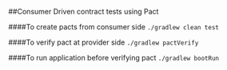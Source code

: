 ##Consumer Driven contract tests using Pact

####To create pacts from consumer side
```./gradlew clean test```

####To verify pact at provider side
```./gradlew pactVerify```


####To run application before verifying pact
```./gradlew bootRun```